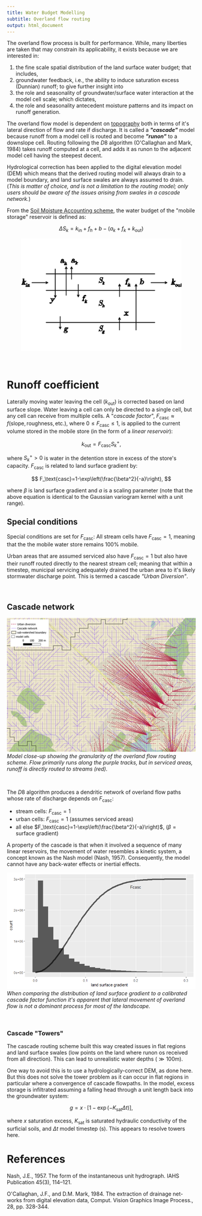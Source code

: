 ```yaml
---
title: Water Budget Modelling
subtitle: Overland flow routing
output: html_document
---
```



The overland flow process is built for performance. While, many liberties are taken that may constrain its applicability, it exists because we are interested in:
 1. the fine scale spatial distribution of the land surface water budget; that includes,
 2. groundwater feedback, i.e., the ability to induce saturation excess (Dunnian) runoff; to give further insight into
 3. the role and seasonality of groundwater/surface water interaction at the model cell scale; which dictates,
 1. the role and seasonality antecedent moisture patterns and its impact on runoff generation.

The overland flow model is dependent on [topography](/interpolants/interpolation/overland.html) both in terms of it's lateral direction of flow and rate if discharge. It is called a *__"cascade"__* model because runoff from a model cell is routed and become *__"runon"__* to a downslope cell. Routing following the $D8$ algorithm (O'Callaghan and Mark, 1984) takes runoff computed at a cell, and adds it as runon to the adjacent model cell having the steepest decent.

Hydrological correction has been applied to the digital elevation model (DEM) which means that the derived routing model will always drain to a model boundary, and land surface swales are always assumed to drain. (*This is matter of choice, and is not a limitation to the routing model; only users should be aware of the issues arising from swales in a cascade network.*)

From the [Soil Moisture Accounting scheme](/interpolants/modelling/waterbudget/sma.html), the water budget of the "mobile storage" reservoir is defined as:

$$
  \Delta S_k=k_\text{in}+f_h+b-\left(a_k+f_k+k_\text{out}\right)
$$

<p align="center">
<img src="https://raw.githubusercontent.com/OWRC/interpolants/main/modelling/fig/sma.svg" alt="Conceptual soil moisture accounting scheme." width="85%">
</p>

<br>

# Runoff coefficient

Laterally moving water leaving the cell $(k_\text{out})$ is corrected based on land surface slope. Water leaving a cell can only be directed to a single cell, but any cell can receive from multiple cells. A "*cascade factor*", $F_\text{casc}\approx f(\text{slope},\text{roughness},\text{etc.})$, where $0\leq F_\text{casc} \leq 1$, is applied to the current volume stored in the mobile store (in the form of a *linear reservoir*):

$$
  k_\text{out}=F_\text{casc}S_k^+,
$$

where $S_k^+>0$ is water in the detention store in excess of the store's capacity. $F_\text{casc}$ is related to land surface gradient by:

$$
  F_\text{casc}=1-\exp\left(\frac{\beta^2}{-a}\right),
$$

where $\beta$ is land surface gradient and $a$ is a scaling parameter (note that the above equation is identical to the Gaussian variogram kernel with a unit range).


<!-- $$
  F_\text{casc}=1-\exp\left(-a\frac{\beta^2}{r^2}\right),
$$

where $\beta$ is land surface gradient, $r$ is called the "range" (note that the above equation is identical to the Gaussian variogram model), and $a$ is a scaling factor applied to the range such that it's value approaches unity at $r$. ; Below are examples with $a\approx 5$: -->



## Special conditions


Special conditions are set for $F_\text{casc}$: All stream cells have $F_\text{casc}=1$, meaning that the the mobile water store remains 100% mobile.

Urban areas that are assumed serviced also have $F_\text{casc}=1$ but also have their runoff routed directly to the nearest stream cell; meaning that within a timestep, municipal servicing adequately drained the urban area to it's likely stormwater discharge point. This is termed a cascade *"Urban Diversion"*.



<br>

## Cascade network

![](../fig/cascade.png)
*Model close-up showing the granularity of the overland flow routing scheme. Flow primarily runs along the purple tracks, but in serviced areas, runoff is directly routed to streams (red).*

<br>

The $D8$ algorithm produces a dendritic network of overland flow paths whose rate of discharge depends on $F_\text{casc}$:
- stream cells: $F_\text{casc}=1$
- urban cells: $F_\text{casc}=1$ (assumes serviced areas)
- all else $F_\text{casc}=1-\exp\left(\frac{\beta^2}{-a}\right)$, $(\beta=\text{surface gradient})$


A property of the cascade is that when it involved a sequence of many linear reservoirs, the movement of water resembles a kinetic system, a concept known as the Nash model (Nash, 1957). Consequently, the model cannot have any back-water effects or inertial effects.


![](../fig/rdrr-beta-1.png)
*When comparing the distribution of land surface gradient to a calibrated cascade factor function it's apparent that lateral movement of overland flow is not a dominant process for most of the landscape.*

<br>


### Cascade "Towers"
The cascade routing scheme built this way created issues in flat regions and land surface swales (low points on the land where runon os received from all direction). This can lead to unrealistic water depths $(\gg100\text{m})$.

One way to avoid this is to use a hydrologically-correct DEM, as done here. But this does not solve the tower problem as it can occur in flat regions in particular where a convergence of cascade flowpaths. In the model, excess storage is infiltrated assuming a falling head through a unit length back into the groundwater system:

$$
  g=x\cdot\left[1-\exp(-K_\text{sat}\Delta t)\right],
$$

where $x$ saturation excess, $K_\text{sat}$ is saturated hydraulic conductivity of the surficial soils, and $\Delta t$ model timestep (s). This appears to resolve towers here.


# References

Nash, J.E., 1957. The form of the instantaneous unit hydrograph. IAHS Publication 45(3), 114–121.

O'Callaghan, J.F., and D.M. Mark, 1984. The extraction of drainage net-works from digital elevation data, Comput. Vision Graphics Image Process., 28, pp. 328-344.
